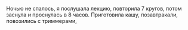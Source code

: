 Ночью не спалось, я послушала лекцию, повторила 7 кругов, потом заснула и проснулась в 8 часов. Приготовила кашу, позавтракали, повозились с триммерами,
